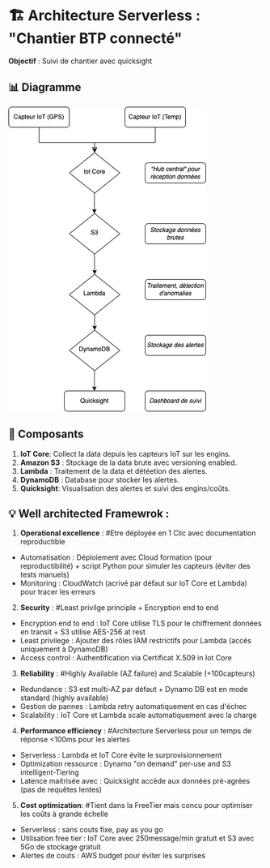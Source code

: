 # 🏗️ Architecture Serverless :  "Chantier BTP connecté"  

**Objectif** : Suivi de chantier avec quicksight

## 📊 Diagramme
![Architecture AWS](architecture.png)

## 🔧 Composants
1. **IoT Core**: Collect la data depuis les capteurs IoT sur les engins.  
2. **Amazon S3** : Stockage de la data brute avec versioning enabled.
3. **Lambda** : Traitement de la data et détéetion des alertes.
4. **DynamoDB** : Database pour stocker les alertes.
5. **Quicksight**: Visualisation des alertes et suivi des engins/coûts.
   

## 💡 Well architected Framewrok : 
1. **Operational excellence** : #Etre déployée en 1 Clic avec documentation reproductible
- Automatisation : Déploiement avec Cloud formation (pour reproductibilité) + script Python pour simuler les capteurs (éviter des tests manuels)
- Monitoring : CloudWatch (acrivé par défaut sur IoT Core et Lambda) pour tracer les erreurs
 
2. **Security** : #Least privilge principle + Encryption end to end
- Encryption end to end : IoT Core utilise TLS pour le chiffrement données en transit + S3 utilise AES-256 at rest
- Least privilege : Ajouter des rôles IAM restrictifs pour Lambda (accès uniquement à DynamoDB)
- Access control : Authentification via Certificat X.509 in Iot Core
 
3. **Reliability** : #Highly Available (AZ failure) and Scalable (+100capteurs)
- Redundance : S3 est multi-AZ par défaut + Dynamo DB est en mode standard (highly available)
- Gestion de pannes : Lambda retry automatiquement en cas d'échec
- Scalability : IoT Core et Lambda scale automatiquement avec la charge
 
4. **Performance efficiency** : #Architecture Serverless pour un temps de réponse <100ms pour les alertes
- Serverless : Lambda et IoT Core évite le surprovisionnement
- Optimization ressource : Dynamo "on demand" per-use and S3 intelligent-Tiering
- Latence maitrisée avec : Quicksight accède aux données pré-agrées (pas de requêtes lentes)

5. **Cost optimization**: #Tient dans la FreeTier mais concu pour optimiser les coûts à grande échelle
- Serverless : sans couts fixe, pay as you go
- Utilisation free tier : IoT Core avec 250message/min gratuit et S3 avec 5Go de stockage gratuit
- Alertes de couts : AWS budget pour éviter les surprises


